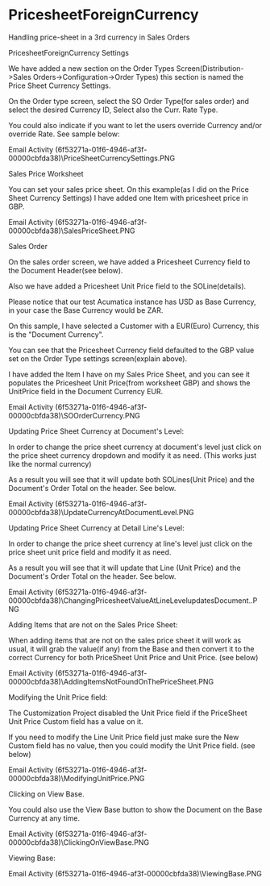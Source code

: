 # PricesheetForeignCurrency
Handling price-sheet in a 3rd currency in Sales Orders

PricesheetForeignCurrency Settings

We have added a new section on the Order Types Screen(Distribution->Sales Orders->Configuration->Order Types) this section is named the Price Sheet Currency Settings.

On the Order type screen, select the SO Order Type(for sales order) and select the desired Currency ID, Select also the Curr. Rate Type.

You could also indicate if you want to let the users override Currency and/or override Rate. See sample below:


Email Activity (6f53271a-01f6-4946-af3f-00000cbfda38)\PriceSheetCurrencySettings.PNG


Sales Price Worksheet

You can set your sales price sheet. On this example(as I did on the Price Sheet Currency Settings) I have added one Item with pricesheet price in GBP.

Email Activity (6f53271a-01f6-4946-af3f-00000cbfda38)\SalesPriceSheet.PNG


Sales Order

On the sales order screen, we have added a Pricesheet Currency field to the Document Header(see below).

Also we have added a Pricesheet Unit Price field to the SOLine(details).



Please notice that our test Acumatica instance has USD as Base Currency, in your case the Base Currency would be ZAR.



On this sample, I have selected a Customer with a EUR(Euro) Currency, this is the "Document Currency".

You can see that the Pricesheet Currency field defaulted to the GBP value set on the Order Type settings screen(explain above).



I have added the Item I have on my Sales Price Sheet, and you can see it populates the Pricesheet Unit Price(from worksheet GBP) and shows the UnitPrice field in the Document Currency EUR.





Email Activity (6f53271a-01f6-4946-af3f-00000cbfda38)\SOOrderCurrency.PNG





Updating Price Sheet Currency at Document's Level:



In order to change the price sheet currency at document's level just click on the price sheet currency dropdown and modify it as need. (This works just like the normal currency)

As a result you will  see that it will  update both SOLines(Unit Price) and the Document's Order Total on the header. See below.





Email Activity (6f53271a-01f6-4946-af3f-00000cbfda38)\UpdateCurrencyAtDocumentLevel.PNG





Updating Price Sheet Currency at Detail Line's Level:



In order to change the price sheet currency at line's level just click on the price sheet unit price field and modify it as need.

As a result you will  see that it will  update that Line (Unit Price) and the Document's Order Total on the header. See below.





Email Activity (6f53271a-01f6-4946-af3f-00000cbfda38)\ChangingPricesheetValueAtLineLevelupdatesDocument..PNG



Adding Items that are not on the Sales Price Sheet:



When adding items that are not on the sales price sheet it will work as usual, it will  grab the value(if any) from the Base and then convert it to the correct Currency for both PriceSheet Unit Price and Unit Price. (see below)



Email Activity (6f53271a-01f6-4946-af3f-00000cbfda38)\AddingItemsNotFoundOnThePriceSheet.PNG



Modifying the Unit Price field:



The Customization Project disabled the Unit Price field if the PriceSheet Unit Price Custom field has a value on it.

If you need to modify the Line Unit Price field just make sure the New Custom field has no value, then you could modify the Unit Price field. (see below)



Email Activity (6f53271a-01f6-4946-af3f-00000cbfda38)\ModifyingUnitPrice.PNG



Clicking on View Base.



You could also use the View Base button to show the Document on the Base Currency at any time.



Email Activity (6f53271a-01f6-4946-af3f-00000cbfda38)\ClickingOnViewBase.PNG



Viewing Base:



Email Activity (6f53271a-01f6-4946-af3f-00000cbfda38)\ViewingBase.PNG
